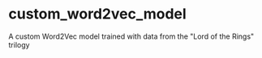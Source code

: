 # custom_word2vec_model
A custom Word2Vec model trained with data from the "Lord of the Rings" trilogy 
